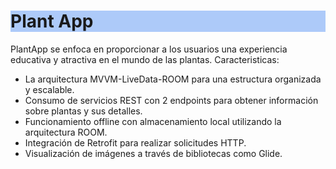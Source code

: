 

<h1 style="background-color:#ADCAF9;">Plant App</h1>

PlantApp se enfoca en proporcionar a los usuarios una experiencia educativa y atractiva en el mundo de las plantas.
Caracteristicas:

- La arquitectura MVVM-LiveData-ROOM para una estructura organizada y escalable.
- Consumo de servicios REST con 2 endpoints para obtener información sobre plantas y sus detalles.
- Funcionamiento offline con almacenamiento local utilizando la arquitectura ROOM.
- Integración de Retrofit para realizar solicitudes HTTP.
- Visualización de imágenes a través de bibliotecas como Glide.

